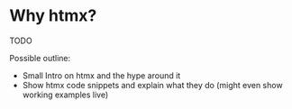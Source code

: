 # Why htmx?

TODO

Possible outline:

- Small Intro on htmx and the hype around it
- Show htmx code snippets and explain what they do (might even show working examples live)
